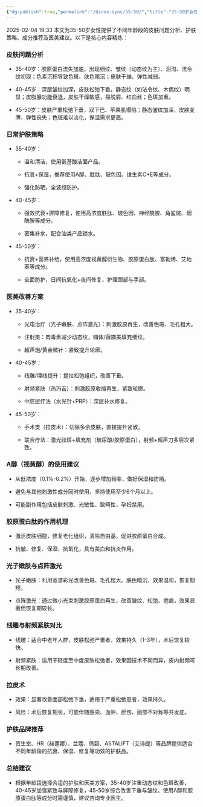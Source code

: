 ```yaml
---
{"dg-publish":true,"permalink":"/dinox-sync/35-50/","title":"35-50岁女性护肤与医美指南","tags":["健康"]}
---
```



2025-02-04 19:33 本文为35-50岁女性提供了不同年龄段的皮肤问题分析、护肤策略、成分推荐及医美建议。以下是核心内容精炼：

### 皮肤问题分析

* 35-40岁：胶原蛋白流失加速，出现细纹、皱纹（动态纹为主）、泪沟、法令纹初现；色素沉积导致色斑、肤色暗沉；皮肤干燥、弹性减弱。

* 40-45岁：深层皱纹加深，皮肤松弛下垂，静态纹（如法令纹、木偶纹）明显；皮脂腺功能衰退，皮肤干燥敏感，易脱屑、红血丝；色斑加重。

* 45-50岁：皮肤严重松弛下垂，双下巴、苹果肌塌陷；静态皱纹加深，皮肤变薄、弹性丧失；色斑难以淡化，保湿需求更高。

### 日常护肤策略

* 35-40岁：

  * 温和清洁，使用氨基酸洁面产品。

  * 抗衰+保湿，推荐使用A醇、胜肽、玻色因、维生素C+E等成分。

  * 强化防晒，全波段防护。

* 40-45岁：

  * 强效抗衰+屏障修复，使用高浓度胜肽、玻色因、神经酰胺、角鲨烷、烟酰胺等成分。

  * 密集补水，配合油类产品锁水。

* 45-50岁：

  * 抗衰+营养补给，使用高浓度视黄醇衍生物、胶原蛋白肽、富勒烯、艾地苯等成分。

  * 全面防护，日间抗氧化+夜间修复，护理颈部与手部。

### 医美改善方案

* 35-40岁：

  * 光电治疗（光子嫩肤、点阵激光）：刺激胶原再生，改善色斑、毛孔粗大。

  * 注射类：肉毒素减少动态纹，嗨体/薇旖美填充细纹。

  * 超声炮/黄金微针：紧致提升轮廓。

* 40-45岁：

  * 线雕/埋线提升：提拉松弛组织，改善下垂。

  * 射频紧肤（热玛吉）：刺激胶原收缩再生，紧致轮廓。

  * 中胚层疗法（水光针+PRP）：深层补水修复。

* 45-50岁：

  * 手术类（拉皮术）：切除多余皮肤，直接提升紧致。

  * 联合疗法：激光祛斑+填充剂（玻尿酸/胶原蛋白），射频+超声刀多层次紧致。

### A醇（视黄醇）的使用建议

* 从低浓度（0.1%-0.2%）开始，逐步增加频率，做好保湿和防晒。

* 避免与其他刺激性成分同时使用，坚持使用至少6个月以上。

* 可能副作用包括皮肤刺激、光敏性、致畸性，孕妇禁用。

### 胶原蛋白肽的作用机理

* 激活皮肤细胞，修复老化组织，清除自由基，促进胶原蛋白合成。

* 抗皱、修复、保湿、抗氧化，具有美白和抗炎作用。

### 光子嫩肤与点阵激光

* 光子嫩肤：利用宽谱彩光改善色斑、毛孔粗大、肤色暗沉，效果温和，恢复期短。

* 点阵激光：通过微小光束刺激胶原蛋白再生，改善皱纹、松弛、疤痕，效果显著但恢复期较长。

### 线雕与射频紧肤对比

* 线雕：适合中老年人群，皮肤松弛严重者，效果持久（1-3年），术后恢复较快。

* 射频紧肤：适用于轻度至中度皮肤松弛者，效果因技术不同而异，皮内射频可长期改善。

### 拉皮术

* 效果：显著改善面部松弛下垂，适用于严重松弛患者，效果持久。

* 风险：术后恢复期长，可能伴随感染、血肿、瘀伤、面部不对称等并发症。

### 护肤品牌推荐

* 资生堂、HR（赫莲娜）、兰蔻、倩碧、ASTALIFT（艾诗缇）等品牌提供适合不同年龄段的抗衰、保湿、修复等功效的护肤品。

### 总结建议

* 根据年龄段选择合适的护肤和医美方案，35-40岁注重动态纹和色斑改善，40-45岁加强紧致与屏障修复，45-50岁综合改善下垂与皱纹。使用A醇和胶原蛋白肽等成分时需谨慎，建议咨询专业医生。
